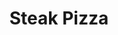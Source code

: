 ---
title: "Steak Pizza"
description: "diced sliced of sirloin steak with mushrooms, onions, & green peppers"
price_s: "14"
price_m: "20"
price_l: "24"
price_xl: "28"
weight: "12"
hidden: true
---